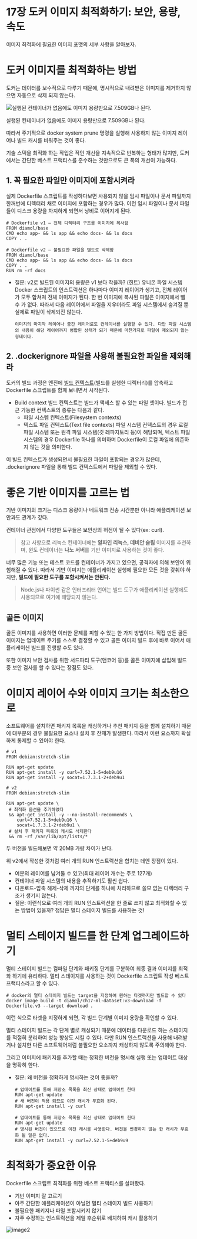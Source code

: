 # 17장 도커 이미지 최적화하기: 보안, 용량, 속도

이미지 최적화에 필요한 이미지 포맷의 세부 사항을 알아보자.

# 도커 이미지를 최적화하는 방법

도커는 데이터를 보수적으로 다루기 때문에, 명시적으로 내려받은 이미지를 제거하지 않으면 자동으로 삭제 되지 않는다.

![실행된 컨테이너가 없음에도 이미지 용량만으로 7.509GB나 된다.](./images/image1.png)

실행된 컨테이너가 없음에도 이미지 용량만으로 7.509GB나 된다.

따라서 주기적으로 docker system prune 명령을 실행해 사용하지 않는 이미지 레이어나 빌드 캐시를 비워주는 것이 좋다.

기술 스택을 최적화 하는 작업은 작언 개선을 지속적으로 반복하는 형태가 많지만, 도커에서는 간단한 베스트 프랙티스를 준수하는 것만으로도 큰 폭의 개선이 가능하다.

## 1. 꼭 필요한 파일만 이미지에 포함시켜라

실제 Dockerfile 스크립트를 작성하다보면 사용되지 않을 임시 파일이나 문서 파일까지 한꺼번에 디렉터리 채로 이미지에 포함하는 경우가 많다. 이런 임시 파일이나 문서 파일들이 디스크 용량을 차지하게 되면서 낭비로 이어지게 된다.

```docker
# Dockerfile v1 – 전체 디렉터리 구조를 이미지에 복사함
FROM diamol/base
CMD echo app- && ls app && echo docs- && ls docs
COPY . .

# Dockerfile v2 – 불필요한 파일을 별도로 삭제함
FROM diamol/base
CMD echo app- && ls app && echo docs- && ls docs
COPY . .
RUN rm -rf docs
```

- 질문: v2로 빌드된 이미지의 용량은 v1 보다 작을까?
  (힌트) 유니온 파일 시스템
  Docker 스크립트의 인스트럭션은 하나마다 이미지 레이어가 생기고, 전체 레이어가 모두 합쳐져 전체 이미지가 된다. 한 번 이미지에 복사된 파일은 이미지에서 뺄 수 가 없다. 따라서 다음 레이어에서 파일을 지우더라도 파일 시스템에서 숨겨질 뿐 실제로 파일이 삭제되진 않는다.

      이미지의 마지막 레이어나 중간 레이어로도 컨테이너를 실행할 수 있다. 다만 파일 시스템의 내용이 해당 레이어까지 병합된 상태가 되기 때문에 마찬가지로 파일이 제외되지 않는 형태이다.

## 2. .dockerignore 파일을 사용해 불필요한 파일을 제외해라

도커의 빌드 과정은 엔진에 [빌드 컨텍스트](https://docs.docker.com/build/building/context/)(빌드를 실행한 디렉터리)를 압축하고 Dockerfile 스크립트를 함께 보내면서 시작된다.

- Build context
  빌드 컨텍스트는 빌드가 액세스 할 수 있는 파일 셋이다. 빌드가 접근 가능한 컨텍스트의 종류는 다음과 같다.
  - 파일 시스템 컨텍스트(Filesystem contexts)
  - 텍스트 파일 컨텍스트(Text file contexts)
    파일 시스템 컨텍스트의 경우 로컬 파일 시스템 또는 원격 파일 시스템(깃 레파지토리 등)이 해당되며, 텍스트 파일 시스템의 경우 Dockerfile 하나를 의미하며 Dockerfile이 로컬 파일에 의존하지 않는 것을 의미한다.

이 빌드 컨텍스트가 생성되면서 불필요한 파일이 포함되는 경우가 많은데, .dockerignore 파일을 통해 빌드 컨텍스트에서 파일을 제외할 수 있다.

# 좋은 기반 이미지를 고르는 법

기반 이미지의 크기는 디스크 용량이나 네트워크 전송 시간뿐만 아니라 애플리케이션 보안과도 관계가 깊다.

컨테이너 관점에서 다양한 도구들은 보안상의 허점이 될 수 있다(ex: curl).

> 참고 사항으로 리눅스 컨테이너에는 **알파인 리눅스, 데비안 슬림** 이미지를 추천하며, 윈도 컨테이너는 **나노 서버**를 기반 이미지로 사용하는 것이 좋다.

너무 많은 기능 또는 테스트 코드를 컨테이너가 가지고 있으면, 공격자에 의해 보안이 위험해질 수 있다. 따라서 기반 이미지는 애플리케이션 실행에 필요한 모든 것을 갖춰야 하지만, **빌드에 필요한 도구를 포함시켜서는 안된다.**

> Node.js나 파이썬 같은 인터프리터 언어는 빌드 도구가 애플리케이션 실행에도 사용되므로 여기에 해당되지 않는다.

## 골든 이미지

골든 이미지를 사용하면 이러한 문제를 피할 수 있는 한 가지 방법이다. 직접 만든 골든 이미지는 업데이트 주기를 스스로 결정할 수 있고 골든 이미지 빌드 후에 바로 이어서 애플리케이션 빌드를 진행할 수도 있다.

또한 이미지 보안 검사를 위한 서드파티 도구(앤코어 등)를 골든 이미지에 삽입해 빌드 중 보안 검사를 할 수 있다는 장점도 있다.

# 이미지 레이어 수와 이미지 크기는 최소한으로

소프트웨어를 설치하면 패키지 목록을 캐싱하거나 추천 패키지 등을 함께 설치하기 때문에 대부분의 경우 불필요한 요소나 설치 후 잔재가 발생한다. 따라서 이런 요소까지 확실하게 통제할 수 있어야 한다.

```docker
# v1
FROM debian:stretch-slim

RUN apt-get update
RUN apt-get install -y curl=7.52.1-5+deb9u16
RUN apt-get install -y socat=1.7.3.1-2+deb9u1

# v2
FROM debian:stretch-slim

RUN apt-get update \
 # 최적화 옵션을 추가하였다
 && apt-get install -y --no-install-recommends \
    curl=7.52.1-5+deb9u16 \
    socat=1.7.3.1-2+deb9u1 \
 # 설치 후 패키지 목록의 캐시도 삭제한다
 && rm -rf /var/lib/apt/lists/*
```

두 버전을 빌드해보면 약 20MB 가량 차이가 난다.

위 v2에서 작성한 것처럼 여러 개의 RUN 인스트럭션을 합치는 데엔 장점이 있다.

- 여분의 레이어를 남겨둘 수 있고(최대 레이어 개수는 주로 127개)
- 컨테이너 파일 시스템의 내용을 추적하기도 훨씬 쉽다.
- 다운로드-압축 해제-삭제 까지의 단계를 하나에 처리하므로 쓸모 없는 디렉터리 구조가 생기지 않는다.
- 질문: 이런식으로 여러 개의 RUN 인스트럭션을 한 줄로 쓰지 않고 최적화할 수 있는 방법이 있을까?
  정답은 멀티 스테이지 빌드를 사용하는 것!

# 멀티 스테이지 빌드를 한 단계 업그레이드하기

멀티 스테이지 빌드는 컴파일 단계와 패키징 단계를 구분하여 최종 결과 이미지를 최적화 하기에 유리하다. 멀티 스테이지를 사용하는 것이 Dockerfile 스크립트 작성 베스트 프랙티스라고 할 수 있다.

```docker
# docker의 멀티 스테이지 빌드는 target을 지정하여 원하는 타겟까지만 빌드할 수 있다
docker image build -t diamol/ch17-ml-dataset:v3-download -f Dockerfile.v3 --target download .
```

이런 식으로 타겟을 지정하게 되면, 각 빌드 단계별 이미지 용량을 확인할 수 있다.

멀티 스테이지 빌드는 각 단계 별로 캐싱되기 때문에 데이터를 다운로드 하는 스테이지를 적절히 분리하여 성능 향상도 시킬 수 있다. 다만 RUN 인스트럭션을 사용해 내려받거나 설치한 다른 소프트웨어처럼 불필요한 요소까지 캐싱하지 않도록 주의해야 한다.

그리고 이미지에 패키지를 추가할 때는 정확한 버전을 명시해 실행 또는 업데이트 대상을 명확히 한다.

- 질문: 왜 버전을 정확하게 명시하는 것이 좋을까?

  ```docker
  # 업데이트를 통해 저장소 목록을 최신 상태로 업데이트 한다
  RUN apt-get update
  # 새 버전이 적용 되므로 이전 캐시가 무효화 된다.
  RUN apt-get install -y curl

  # 업데이트를 통해 저장소 목록을 최신 상태로 업데이트 한다
  RUN apt-get update
  # 명시된 버전이 있으므로 이전 캐시를 사용한다. 버전을 변경하지 않는 한 캐시가 무효화 될 일은 없다.
  RUN apt-get install -y curl=7.52.1-5+deb9u9
  ```

# 최적화가 중요한 이유

Dockerfile 스크립트 최적화를 위한 베스트 프랙티스를 살펴봤다.

- 기반 이미지 잘 고르기
- 아주 간단한 애플리케이션이 아닐면 멀티 스테이지 빌드 사용하기
- 불필요한 패키지나 파일 포함시키지 않기
- 자주 수정하는 인스트럭션을 제일 후순위로 배치하여 캐시 활용하기

![image2](./images/image2.png)
